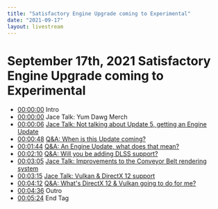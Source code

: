 ```yaml
---
title: "Satisfactory Engine Upgrade coming to Experimental"
date: "2021-09-17"
layout: livestream
---
```

# September 17th, 2021 Satisfactory Engine Upgrade coming to Experimental
* [00:00:00](https://youtu.be/HJyfSle4o_U?t=0) Intro
* [00:00:00](https://youtu.be/HJyfSle4o_U?t=0) Jace Talk: Yum Dawg Merch
* [00:00:06](https://youtu.be/HJyfSle4o_U?t=6) [Jace Talk: Not talking about Update 5, getting an Engine Update](./transcriptions/yt-HJyfSle4o_U,6.373033333333334,48.548500000000004.md)
* [00:00:48](https://youtu.be/HJyfSle4o_U?t=48) [Q&A: When is this Update coming?](./transcriptions/yt-HJyfSle4o_U,48.58186666666667,104.07063333333333.md)
* [00:01:44](https://youtu.be/HJyfSle4o_U?t=104) [Q&A: An Engine Update, what does that mean?](./transcriptions/yt-HJyfSle4o_U,104.07063333333333,130.9308.md)
* [00:02:10](https://youtu.be/HJyfSle4o_U?t=130) [Q&A: Will you be adding DLSS support?](./transcriptions/yt-HJyfSle4o_U,130.96416666666667,185.6855.md)
* [00:03:05](https://youtu.be/HJyfSle4o_U?t=185) [Jace Talk: Improvements to the Conveyor Belt rendering system](./transcriptions/yt-HJyfSle4o_U,185.71886666666666,195.39520000000002.md)
* [00:03:15](https://youtu.be/HJyfSle4o_U?t=195) [Jace Talk: Vulkan & DirectX 12 support](./transcriptions/yt-HJyfSle4o_U,195.42856666666668,251.98506666666668.md)
* [00:04:12](https://youtu.be/HJyfSle4o_U?t=252) [Q&A: What's DirectX 12 & Vulkan going to do for me?](./transcriptions/yt-HJyfSle4o_U,252.01843333333335,276.1759.md)
* [00:04:36](https://youtu.be/HJyfSle4o_U?t=276) Outro
* [00:05:24](https://youtu.be/HJyfSle4o_U?t=324) End Tag
